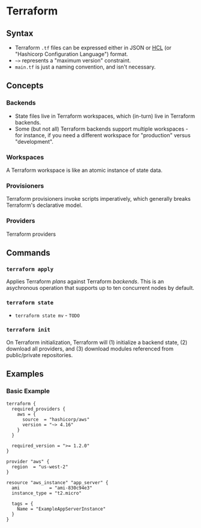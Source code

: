# Terraform

## Syntax

* Terraform `.tf` files can be expressed either in JSON or [HCL](https://github.com/hashicorp/hcl) (or "Hashicorp Configuration Language") format.
* `~>` represents a "maximum version" constraint.
* `main.tf` is just a naming convention, and isn't necessary.

## Concepts

### Backends

* State files live in Terraform workspaces, which (in-turn) live in Terraform backends.
* Some (but not all) Terraform backends support multiple workspaces - for instance, if you need a different workspace for "production" versus "development".

### Workspaces

A Terraform workspace is like an atomic instance of state data.

### Provisioners

Terraform provisioners invoke scripts imperatively, which generally breaks Terraform's declarative model.

### Providers

Terraform providers 

## Commands

### `terraform apply`

Applies Terraform *plans* against Terraform *backends*.  This is an asychronous operation that supports up to ten concurrent nodes by default.

### `terraform state`

* `terraform state mv` - `TODO`

### `terraform init`

On Terraform initialization, Terraform will (1) initialize a backend state, (2) download all providers, and (3) download modules referenced from public/private repositories.

## Examples

### Basic Example

```hcl
terraform {
  required_providers {
    aws = {
      source  = "hashicorp/aws"
      version = "~> 4.16"
    }
  }
 
  required_version = ">= 1.2.0"
}
 
provider "aws" {
  region  = "us-west-2"
}
 
resource "aws_instance" "app_server" {
  ami           = "ami-830c94e3"
  instance_type = "t2.micro"
 
  tags = {
    Name = "ExampleAppServerInstance"
  }
}
```

